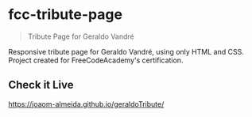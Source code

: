 # fcc-tribute-page
> Tribute Page for Geraldo Vandré

Responsive tribute page for Geraldo Vandré, using only HTML and CSS.
Project created for FreeCodeAcademy's certification.

## Check it Live

https://joaom-almeida.github.io/geraldoTribute/
